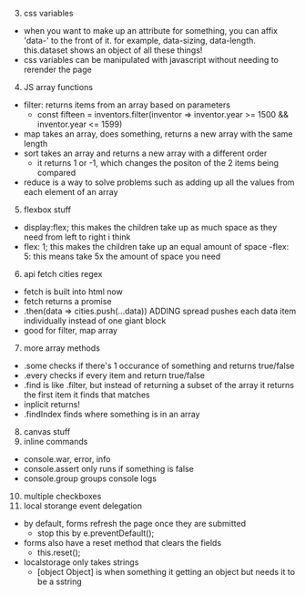 3. css variables
  - when you want to make up an attribute for something, you can affix 'data-' to the front of it. for example, data-sizing, data-length. this.dataset shows an object of all these things!
  - css variables can be manipulated with javascript without needing to rerender the page

4. JS array functions
  - filter: returns items from an array based on parameters
    - const fifteen = inventors.filter(inventor => inventor.year >= 1500 && inventor.year <= 1599)
  - map takes an array, does something, returns a new array with the same length
  - sort takes an array and returns a new array with a different order
    - it returns 1 or -1, which changes the positon of the 2 items being compared
  - reduce is a way to solve problems such as adding up all the values from each element of an array
5. flexbox stuff
  - display:flex; this makes the children take up as much space as they need from left to right i think
  - flex: 1; this makes the children take up an equal amount of space
  -flex: 5: this means take 5x the amount of space you need
6. api fetch cities regex
  - fetch is built into html now
  - fetch returns a promise
  - .then(data =>  cities.push(...data)) ADDING spread pushes each data item individually instead of one giant block
  - good for filter, map array
7. more array methods
  - .some checks if there's 1 occurance of something and returns true/false
  - .every checks if every item and return true/false
  - .find is like .filter, but instead of returning a subset of the array it returns the first item it finds that matches
  - inplicit returns!
  - .findIndex finds where something is in an array
8. canvas stuff
9. inline commands
  - console.war, error, info
  - console.assert only runs if something is false
  - console.group groups console logs
10. multiple checkboxes
15. local storange event delegation
  - by default, forms refresh the page once they are submitted
    - stop this by e.preventDefault();
  - forms also have a reset method that clears the fields
    - this.reset();
  - localstorage only takes strings
    - [object Object] is when something it getting an object but needs it to be a sstring

